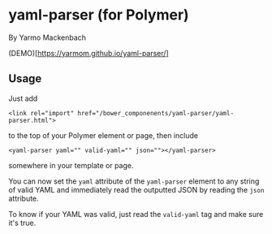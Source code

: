 # yaml-parser (for Polymer)

By Yarmo Mackenbach

(DEMO)[https://yarmom.github.io/yaml-parser/]

## Usage

Just add

`<link rel="import" href="/bower_componenents/yaml-parser/yaml-parser.html">`

to the top of your Polymer element or page, then include

`<yaml-parser yaml="" valid-yaml="" json=""></yaml-parser>`

somewhere in your template or page.

You can now set the `yaml` attribute of the `yaml-parser` element to any string of valid YAML and immediately read the outputted JSON by reading the `json` attribute.

To know if your YAML was valid, just read the `valid-yaml` tag and make sure it's true.
